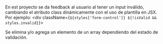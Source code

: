En est proyecto se da feedback al usuario al tener un input inválido, cambiando el atributo class dinámicamente con el uso de plantilla en JSX.
Por ejemplo: <div className={`${styles['form-control']} ${!isValid && styles.invalid}`}>
  
Se elimina y/o agrega un elemento de un array dependiendo del estado de validación.
